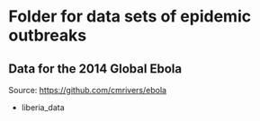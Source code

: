 # Folder for data sets of epidemic outbreaks
## Data for the 2014 Global Ebola
Source: https://github.com/cmrivers/ebola
* liberia_data
